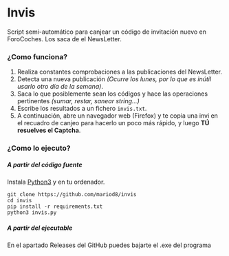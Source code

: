 # Invis

Script semi-automático para canjear un código de invitación nuevo en ForoCoches. Los saca de el NewsLetter.

### ¿Como funciona?
1. Realiza constantes comprobaciones a las publicaciones del NewsLetter.
2. Detecta una nueva publicación _(Ocurre los lunes, por lo que es inútil usarlo otro día de la semana)_.
3. Saca lo que posiblemente sean los códigos y hace las operaciones pertinentes _(sumar, restar, sanear string...)_
4. Escribe los resultados a un fichero `invis.txt`.
5. A continuación, abre un navegador web (Firefox) y te copia una invi en el recuadro de canjeo para hacerlo un poco más rápido, y luego **TÚ resuelves el Captcha**.

### ¿Como lo ejecuto?
##### A partir del código fuente
Instala [Python3](https://www.python.org/downloads/) y en tu ordenador.

```
git clone https://github.com/mariod8/invis
cd invis
pip install -r requirements.txt
python3 invis.py
```

##### A partir del ejecutable
En el apartado Releases del GitHub puedes bajarte el .exe del programa